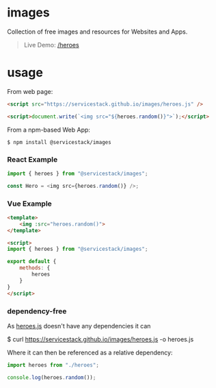 # images

Collection of free images and resources for Websites and Apps.

> Live Demo: [/heroes](https://servicestack.github.io/images/heroes)

# usage

From web page:

```html
<script src="https://servicestack.github.io/images/heroes.js" />

<script>document.write(`<img src="${heroes.random()}">`);</script>
```

From a npm-based Web App:

    $ npm install @servicestack/images

### React Example

```js
import { heroes } from "@servicestack/images";

const Hero = <img src={heroes.random()} />;
```

### Vue Example

```html
<template>
    <img :src="heroes.random()">
</template>

<script>
import { heroes } from "@servicestack/images";

export default {
    methods: {
        heroes
    }
}
</script>
```

### dependency-free

As [heroes.js](https://github.com/ServiceStack/images/blob/master/heroes.js) doesn't have any dependencies it can 

$ curl https://servicestack.github.io/images/heroes.js -o heroes.js

Where it can then be referenced as a relative dependency:

```js
import heroes from "./heroes";

console.log(heroes.random());
```